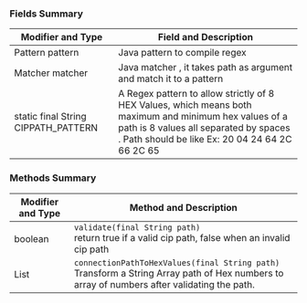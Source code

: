 
### Fields Summary

| Modifier and Type                    |  Field and Description                                                                                                                                                                                |
|--------------------------------------|-------------------------------------------------------------------------------------------------------------------------------------------------------------------------------------------------------|
| Pattern pattern                      | Java pattern to compile regex                                                                                                                                                                         |
| Matcher matcher                      | Java matcher , it takes path as argument and match it to a pattern                                                                                                                                    |
| static final String CIPPATH\_PATTERN | A Regex pattern to allow strictly of 8 HEX Values,  which means both maximum and minimum hex values of a path is  8 values all separated by spaces \. Path should be like Ex: 20 04 24 64 2C 66 2C 65 |


### Methods Summary

| Modifier and Type          | Method and Description                    |
|-------------------|--------------------------------|
| boolean           | `validate(final String path)` <br>  return true if a valid cip path, false when an invalid cip path |
| List<Integer>     | `connectionPathToHexValues(final String path)`  <br>   Transform a String Array path of Hex numbers to array of numbers after validating the path.                    |
